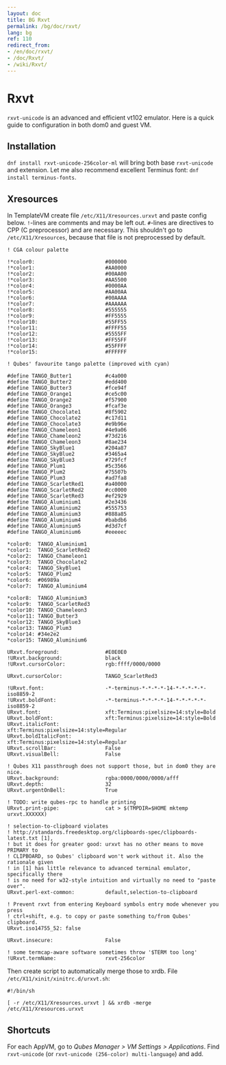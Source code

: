 ```yaml
---
layout: doc
title: BG Rxvt
permalink: /bg/doc/rxvt/
lang: bg
ref: 110
redirect_from:
- /en/doc/rxvt/
- /doc/Rxvt/
- /wiki/Rxvt/
---
```


Rxvt
====

`rxvt-unicode` is an advanced and efficient vt102 emulator. Here is a quick guide to configuration in both dom0 and guest VM.

Installation
------------

`dnf install rxvt-unicode-256color-ml` will bring both base `rxvt-unicode` and extension.
Let me also recommend excellent Terminus font: `dnf install terminus-fonts`.

Xresources
----------

In TemplateVM create file `/etc/X11/Xresources.urxvt` and paste config below.
`!`-lines are comments and may be left out.
`#`-lines are directives to CPP (C preprocessor) and are necessary.
This shouldn't go to `/etc/X11/Xresources`, because that file is not preprocessed by default.

~~~
! CGA colour palette

!*color0:                       #000000
!*color1:                       #AA0000
!*color2:                       #00AA00
!*color3:                       #AA5500
!*color4:                       #0000AA
!*color5:                       #AA00AA
!*color6:                       #00AAAA
!*color7:                       #AAAAAA
!*color8:                       #555555
!*color9:                       #FF5555
!*color10:                      #55FF55
!*color11:                      #FFFF55
!*color12:                      #5555FF
!*color13:                      #FF55FF
!*color14:                      #55FFFF
!*color15:                      #FFFFFF

! Qubes' favourite tango palette (improved with cyan)

#define TANGO_Butter1           #c4a000
#define TANGO_Butter2           #edd400
#define TANGO_Butter3           #fce94f
#define TANGO_Orange1           #ce5c00
#define TANGO_Orange2           #f57900
#define TANGO_Orange3           #fcaf3e
#define TANGO_Chocolate1        #8f5902
#define TANGO_Chocolate2        #c17d11
#define TANGO_Chocolate3        #e9b96e
#define TANGO_Chameleon1        #4e9a06
#define TANGO_Chameleon2        #73d216
#define TANGO_Chameleon3        #8ae234
#define TANGO_SkyBlue1          #204a87
#define TANGO_SkyBlue2          #3465a4
#define TANGO_SkyBlue3          #729fcf
#define TANGO_Plum1             #5c3566
#define TANGO_Plum2             #75507b
#define TANGO_Plum3             #ad7fa8
#define TANGO_ScarletRed1       #a40000
#define TANGO_ScarletRed2       #cc0000
#define TANGO_ScarletRed3       #ef2929
#define TANGO_Aluminium1        #2e3436
#define TANGO_Aluminium2        #555753
#define TANGO_Aluminium3        #888a85
#define TANGO_Aluminium4        #babdb6
#define TANGO_Aluminium5        #d3d7cf
#define TANGO_Aluminium6        #eeeeec

*color0:  TANGO_Aluminium1
*color1:  TANGO_ScarletRed2
*color2:  TANGO_Chameleon1
*color3:  TANGO_Chocolate2
*color4:  TANGO_SkyBlue1
*color5:  TANGO_Plum2
*color6:  #06989a
*color7:  TANGO_Aluminium4

*color8:  TANGO_Aluminium3
*color9:  TANGO_ScarletRed3
*color10: TANGO_Chameleon3
*color11: TANGO_Butter3
*color12: TANGO_SkyBlue3
*color13: TANGO_Plum3
*color14: #34e2e2
*color15: TANGO_Aluminium6

URxvt.foreground:               #E0E0E0
!URxvt.background:              black
!URxvt.cursorColor:             rgb:ffff/0000/0000

URxvt.cursorColor:              TANGO_ScarletRed3

!URxvt.font:                    -*-terminus-*-*-*-*-14-*-*-*-*-*-iso8859-2
!URxvt.boldFont:                -*-terminus-*-*-*-*-14-*-*-*-*-*-iso8859-2
URxvt.font:                     xft:Terminus:pixelsize=14:style=Bold
URxvt.boldFont:                 xft:Terminus:pixelsize=14:style=Bold
URxvt.italicFont:               xft:Terminus:pixelsize=14:style=Regular
URxvt.boldItalicFont:           xft:Terminus:pixelsize=14:style=Regular
URxvt.scrollBar:                False
URxvt.visualBell:               False

! Qubes X11 passthrough does not support those, but in dom0 they are nice.
URxvt.background:               rgba:0000/0000/0000/afff
URxvt.depth:                    32
URxvt.urgentOnBell:             True

! TODO: write qubes-rpc to handle printing
URxvt.print-pipe:               cat > $(TMPDIR=$HOME mktemp urxvt.XXXXXX)

! selection-to-clipboard violates
! http://standards.freedesktop.org/clipboards-spec/clipboards-latest.txt [1],
! but it does for greater good: urxvt has no other means to move PRIMARY to
! CLIPBOARD, so Qubes' clipboard won't work without it. Also the rationale given
! in [1] has little relevance to advanced terminal emulator, specifically there
! is no need for w32-style intuition and virtually no need to "paste over".
URxvt.perl-ext-common:          default,selection-to-clipboard

! Prevent rxvt from entering Keyboard symbols entry mode whenever you press
! ctrl+shift, e.g. to copy or paste something to/from Qubes' clipboard.
URxvt.iso14755_52: false

URxvt.insecure:                 False

! some termcap-aware software sometimes throw '$TERM too long'
!URxvt.termName:                rxvt-256color
~~~

Then create script to automatically merge those to xrdb.
File `/etc/X11/xinit/xinitrc.d/urxvt.sh`:

~~~
#!/bin/sh

[ -r /etc/X11/Xresources.urxvt ] && xrdb -merge /etc/X11/Xresources.urxvt
~~~

Shortcuts
---------

For each AppVM, go to *Qubes Manager \> VM Settings \> Applications*. 
Find `rxvt-unicode` (or `rxvt-unicode (256-color) multi-language`) and add.
